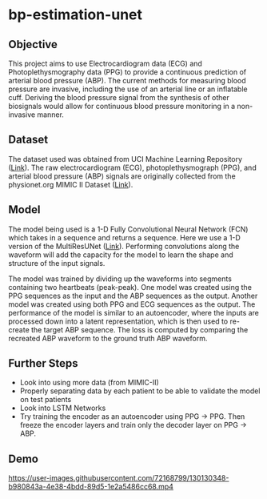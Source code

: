 # bp-estimation-unet
 
## Objective
This project aims to use Electrocardiogram data (ECG) and Photoplethysmography data (PPG) to provide a continuous prediction of arterial blood pressure (ABP). The current methods for measuring blood pressure are invasive, including the use of an arterial line or an inflatable cuff. Deriving the blood pressure signal from the synthesis of other biosignals would allow for continuous blood pressure monitoring in a non-invasive manner.

## Dataset
The dataset used was obtained from UCI Machine Learning Repository (<a href="https://archive.ics.uci.edu/ml/datasets/Cuff-Less+Blood+Pressure+Estimation">Link</a>). The raw electrocardiogram (ECG), photoplethysmograph (PPG), and arterial blood pressure (ABP) signals are originally collected from the physionet.org MIMIC II Dataset (<a href="https://archive.physionet.org/physiobank/database/mimic2wdb/matched/">Link</a>). 

## Model
The model being used is a 1-D Fully Convolutional Neural Network (FCN) which takes in a sequence and returns a sequence. Here we use a 1-D version of the MultiResUNet (<a href="https://github.com/nibtehaz/MultiResUNet">Link</a>). Performing convolutions along the waveform will add the capacity for the model to learn the shape and structure of the input signals. 

The model was trained by dividing up the waveforms into segments containing two heartbeats (peak-peak). One model was created using the PPG sequences as the input and the ABP sequences as the output. Another model was created using both PPG and ECG sequences as the output. The performance of the model is similar to an autoencoder, where the inputs are processed down into a latent representation, which is then used to re-create the target ABP sequence. The loss is computed by comparing the recreated ABP waveform to the ground truth ABP waveform.

## Further Steps

- Look into using more data (from MIMIC-II)
- Properly separating data by each patient to be able to validate the model on test patients
- Look into LSTM Networks
- Try training the encoder as an autoencoder using PPG -> PPG. Then freeze the encoder layers and train only the decoder layer on PPG -> ABP.

## Demo

https://user-images.githubusercontent.com/72168799/130130348-b980843a-4e38-4bdd-89d5-1e2a5486cc68.mp4

